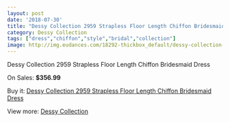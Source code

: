 ```yaml
---
layout: post
date: '2018-07-30'
title: "Dessy Collection 2959 Strapless Floor Length Chiffon Bridesmaid Dress"
category: Dessy Collection
tags: ["dress","chiffon","style","bridal","collection"]
image: http://img.eudances.com/18292-thickbox_default/dessy-collection-2959-strapless-floor-length-chiffon-bridesmaid-dress.jpg
---
```

Dessy Collection 2959 Strapless Floor Length Chiffon Bridesmaid Dress

On Sales: **$356.99**
<a href="https://www.eudances.com/en/dessy-collection/5365-dessy-collection-2959-strapless-floor-length-chiffon-bridesmaid-dress.html"><amp-img layout="responsive" width="600" height="600" src="//img.eudances.com/18292-thickbox_default/dessy-collection-2959-strapless-floor-length-chiffon-bridesmaid-dress.jpg" alt="Dessy Collection 2959 Strapless Floor Length Chiffon Bridesmaid Dress 0" /></a>
<a href="https://www.eudances.com/en/dessy-collection/5365-dessy-collection-2959-strapless-floor-length-chiffon-bridesmaid-dress.html"><amp-img layout="responsive" width="600" height="600" src="//img.eudances.com/18293-thickbox_default/dessy-collection-2959-strapless-floor-length-chiffon-bridesmaid-dress.jpg" alt="Dessy Collection 2959 Strapless Floor Length Chiffon Bridesmaid Dress 1" /></a>

Buy it: [Dessy Collection 2959 Strapless Floor Length Chiffon Bridesmaid Dress](https://www.eudances.com/en/dessy-collection/5365-dessy-collection-2959-strapless-floor-length-chiffon-bridesmaid-dress.html "Dessy Collection 2959 Strapless Floor Length Chiffon Bridesmaid Dress")

View more: [Dessy Collection](https://www.eudances.com/en/60-Dessy-Collection "Dessy Collection")